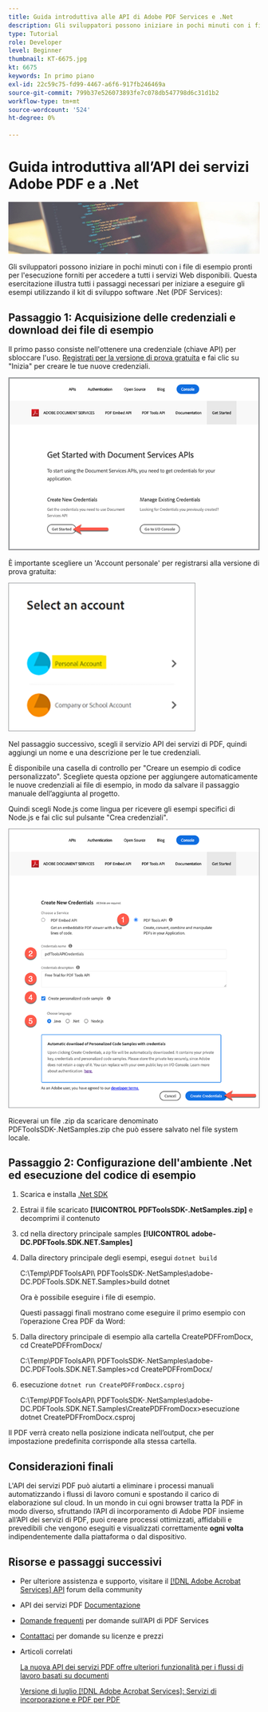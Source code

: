 ```yaml
---
title: Guida introduttiva alle API di Adobe PDF Services e .Net
description: Gli sviluppatori possono iniziare in pochi minuti con i file di esempio pronti per l'esecuzione forniti per accedere a tutti i servizi Web disponibili
type: Tutorial
role: Developer
level: Beginner
thumbnail: KT-6675.jpg
kt: 6675
keywords: In primo piano
exl-id: 22c59c75-fd99-4467-a6f6-917fb246469a
source-git-commit: 799b37e526073893fe7c078db547798d6c31d1b2
workflow-type: tm+mt
source-wordcount: '524'
ht-degree: 0%

---
```


# Guida introduttiva all’API dei servizi Adobe PDF e a .Net

![Crea immagine PDF Hero](assets/GettingStartedJava_hero.jpg)

Gli sviluppatori possono iniziare in pochi minuti con i file di esempio pronti per l&#39;esecuzione forniti per accedere a tutti i servizi Web disponibili. Questa esercitazione illustra tutti i passaggi necessari per iniziare a eseguire gli esempi utilizzando il kit di sviluppo software .Net (PDF Services):

## Passaggio 1: Acquisizione delle credenziali e download dei file di esempio

Il primo passo consiste nell&#39;ottenere una credenziale (chiave API) per sbloccare l&#39;uso. [Registrati per la versione di prova gratuita](https://www.adobe.io/apis/documentcloud/dcsdk/gettingstarted.html) e fai clic su &quot;Inizia&quot; per creare le tue nuove credenziali.

![Passaggio 1](assets/GettingStartedJava_step1.png)

È importante scegliere un &#39;Account personale&#39; per registrarsi alla versione di prova gratuita:

![Personale](assets/GettingStartedJava_personal.png)

Nel passaggio successivo, scegli il servizio API dei servizi di PDF, quindi aggiungi un nome e una descrizione per le tue credenziali.

È disponibile una casella di controllo per &quot;Creare un esempio di codice personalizzato&quot;. Scegliete questa opzione per aggiungere automaticamente le nuove credenziali ai file di esempio, in modo da salvare il passaggio manuale dell’aggiunta al progetto.

Quindi scegli Node.js come lingua per ricevere gli esempi specifici di Node.js e fai clic sul pulsante &quot;Crea credenziali&quot;.

![Credenziali](assets/GettingStartedJava_credentials.png)

Riceverai un file .zip da scaricare denominato PDFToolsSDK-.NetSamples.zip che può essere salvato nel file system locale.

## Passaggio 2: Configurazione dell&#39;ambiente .Net ed esecuzione del codice di esempio

1. Scarica e installa [.Net SDK](https://dotnet.microsoft.com/learn/dotnet/hello-world-tutorial/install)
1. Estrai il file scaricato **[!UICONTROL PDFToolsSDK-.NetSamples.zip]** e decomprimi il contenuto
1. cd nella directory principale samples **[!UICONTROL adobe-DC.PDFTools.SDK.NET.Samples]**
1. Dalla directory principale degli esempi, esegui `dotnet build`

   C:\Temp\PDFToolsAPI\ PDFToolsSDK-.NetSamples\adobe-DC.PDFTools.SDK.NET.Samples>build dotnet

   Ora è possibile eseguire i file di esempio.

   Questi passaggi finali mostrano come eseguire il primo esempio con l’operazione Crea PDF da Word:

1. Dalla directory principale di esempio alla cartella CreatePDFFromDocx, cd CreatePDFFromDocx/

   C:\Temp\PDFToolsAPI\ PDFToolsSDK-.NetSamples\adobe-DC.PDFTools.SDK.NET.Samples>cd CreatePDFFromDocx/

1. esecuzione `dotnet run CreatePDFFromDocx.csproj`

   C:\Temp\PDFToolsAPI\ PDFToolsSDK-.NetSamples\adobe-DC.PDFTools.SDK.NET.Samples\CreatePDFFromDocx>esecuzione dotnet CreatePDFFromDocx.csproj

Il PDF verrà creato nella posizione indicata nell’output, che per impostazione predefinita corrisponde alla stessa cartella.

## Considerazioni finali

L&#39;API dei servizi PDF può aiutarti a eliminare i processi manuali automatizzando i flussi di lavoro comuni e spostando il carico di elaborazione sul cloud. In un mondo in cui ogni browser tratta la PDF in modo diverso, sfruttando l’API di incorporamento di Adobe PDF insieme all’API dei servizi di PDF, puoi creare processi ottimizzati, affidabili e prevedibili che vengono eseguiti e visualizzati correttamente **ogni volta** indipendentemente dalla piattaforma o dal dispositivo.

## Risorse e passaggi successivi

* Per ulteriore assistenza e supporto, visitare il [[!DNL Adobe Acrobat Services] API](https://community.adobe.com/t5/document-cloud-sdk/bd-p/Document-Cloud-SDK?page=1&amp;sort=latest_replies&amp;filter=all) forum della community

* API dei servizi PDF [Documentazione](https://www.adobe.com/go/pdftoolsapi_doc)

* [Domande frequenti](https://community.adobe.com/t5/document-cloud-sdk/faq-for-document-services-pdf-tools-api/m-p/10726197) per domande sull’API di PDF Services

* [Contattaci](https://www.adobe.com/go/pdftoolsapi_requestform) per domande su licenze e prezzi

* Articoli correlati

   [La nuova API dei servizi PDF offre ulteriori funzionalità per i flussi di lavoro basati su documenti](https://community.adobe.com/t5/document-services-apis/new-pdf-tools-api-brings-more-capabilities-for-document-services/m-p/11294170)

   [Versione di luglio [!DNL Adobe Acrobat Services]: Servizi di incorporazione e PDF per PDF](https://medium.com/adobetech/july-release-of-adobe-document-services-pdf-embed-and-pdf-tools-17211bf7776d)
